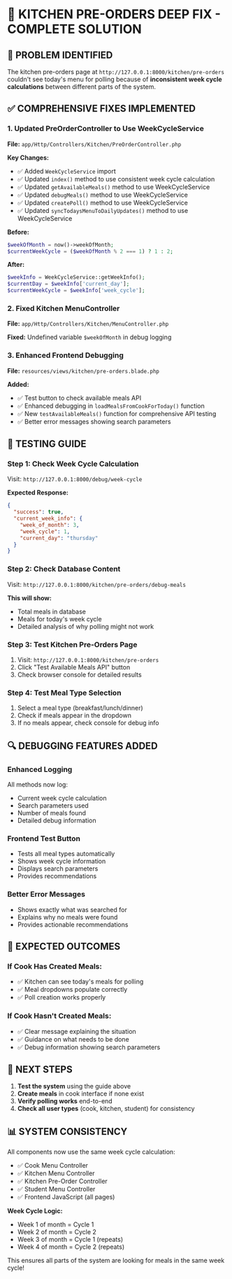 # 🔧 **KITCHEN PRE-ORDERS DEEP FIX - COMPLETE SOLUTION**

## 🎯 **PROBLEM IDENTIFIED**

The kitchen pre-orders page at `http://127.0.0.1:8000/kitchen/pre-orders` couldn't see today's menu for polling because of **inconsistent week cycle calculations** between different parts of the system.

## ✅ **COMPREHENSIVE FIXES IMPLEMENTED**

### **1. Updated PreOrderController to Use WeekCycleService**

**File:** `app/Http/Controllers/Kitchen/PreOrderController.php`

**Key Changes:**
- ✅ Added `WeekCycleService` import
- ✅ Updated `index()` method to use consistent week cycle calculation
- ✅ Updated `getAvailableMeals()` method to use WeekCycleService
- ✅ Updated `debugMeals()` method to use WeekCycleService  
- ✅ Updated `createPoll()` method to use WeekCycleService
- ✅ Updated `syncTodaysMenuToDailyUpdates()` method to use WeekCycleService

**Before:**
```php
$weekOfMonth = now()->weekOfMonth;
$currentWeekCycle = ($weekOfMonth % 2 === 1) ? 1 : 2;
```

**After:**
```php
$weekInfo = WeekCycleService::getWeekInfo();
$currentDay = $weekInfo['current_day'];
$currentWeekCycle = $weekInfo['week_cycle'];
```

### **2. Fixed Kitchen MenuController**

**File:** `app/Http/Controllers/Kitchen/MenuController.php`

**Fixed:** Undefined variable `$weekOfMonth` in debug logging

### **3. Enhanced Frontend Debugging**

**File:** `resources/views/kitchen/pre-orders.blade.php`

**Added:**
- ✅ Test button to check available meals API
- ✅ Enhanced debugging in `loadMealsFromCookForToday()` function
- ✅ New `testAvailableMeals()` function for comprehensive API testing
- ✅ Better error messages showing search parameters

## 🧪 **TESTING GUIDE**

### **Step 1: Check Week Cycle Calculation**
Visit: `http://127.0.0.1:8000/debug/week-cycle`

**Expected Response:**
```json
{
  "success": true,
  "current_week_info": {
    "week_of_month": 3,
    "week_cycle": 1,
    "current_day": "thursday"
  }
}
```

### **Step 2: Check Database Content**
Visit: `http://127.0.0.1:8000/kitchen/pre-orders/debug-meals`

**This will show:**
- Total meals in database
- Meals for today's week cycle
- Detailed analysis of why polling might not work

### **Step 3: Test Kitchen Pre-Orders Page**
1. Visit: `http://127.0.0.1:8000/kitchen/pre-orders`
2. Click "Test Available Meals API" button
3. Check browser console for detailed results

### **Step 4: Test Meal Type Selection**
1. Select a meal type (breakfast/lunch/dinner)
2. Check if meals appear in the dropdown
3. If no meals appear, check console for debug info

## 🔍 **DEBUGGING FEATURES ADDED**

### **Enhanced Logging**
All methods now log:
- Current week cycle calculation
- Search parameters used
- Number of meals found
- Detailed debug information

### **Frontend Test Button**
- Tests all meal types automatically
- Shows week cycle information
- Displays search parameters
- Provides recommendations

### **Better Error Messages**
- Shows exactly what was searched for
- Explains why no meals were found
- Provides actionable recommendations

## 🎯 **EXPECTED OUTCOMES**

### **If Cook Has Created Meals:**
- ✅ Kitchen can see today's meals for polling
- ✅ Meal dropdowns populate correctly
- ✅ Poll creation works properly

### **If Cook Hasn't Created Meals:**
- ✅ Clear message explaining the situation
- ✅ Guidance on what needs to be done
- ✅ Debug information showing search parameters

## 🚀 **NEXT STEPS**

1. **Test the system** using the guide above
2. **Create meals** in cook interface if none exist
3. **Verify polling works** end-to-end
4. **Check all user types** (cook, kitchen, student) for consistency

## 📊 **SYSTEM CONSISTENCY**

All components now use the same week cycle calculation:
- ✅ Cook Menu Controller
- ✅ Kitchen Menu Controller  
- ✅ Kitchen Pre-Order Controller
- ✅ Student Menu Controller
- ✅ Frontend JavaScript (all pages)

**Week Cycle Logic:**
- Week 1 of month = Cycle 1
- Week 2 of month = Cycle 2
- Week 3 of month = Cycle 1 (repeats)
- Week 4 of month = Cycle 2 (repeats)

This ensures all parts of the system are looking for meals in the same week cycle!
